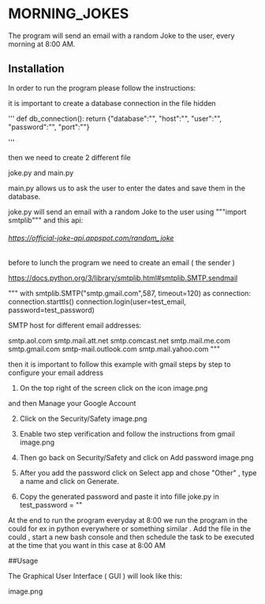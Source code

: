 # MORNING_JOKES

The program will send an email with a random Joke to the user, every morning at 8:00 AM.



## Installation

In order to run the program please follow the instructions:

it is important to create a database connection in the file hidden 

'''
def db_connection():
    return {"database":"",
                        "host":"",
                        "user":"",
                        "password":"",
                        "port":""}

'''

then we need to create 2 different file 

joke.py and main.py 

main.py allows us to ask the user to enter the dates and save them in the database.

joke.py will send an email with a random Joke to the user using """import smtplib""" and this api:

###### https://official-joke-api.appspot.com/random_joke

before to lunch the program we need to create an email ( the sender )

https://docs.python.org/3/library/smtplib.html#smtplib.SMTP.sendmail

""" with smtplib.SMTP("smtp.gmail.com",587, timeout=120) as connection:
        connection.starttls()
        connection.login(user=test_email, password=test_password)

SMTP host for different email addresses:

smtp.aol.com
smtp.mail.att.net
smtp.comcast.net
smtp.mail.me.com
smtp.gmail.com
smtp-mail.outlook.com
smtp.mail.yahoo.com    """

then it is important to follow this example with gmail steps by step to configure your email address

1. On the top right of the screen click on the icon
image.png

and then Manage your Google Account

2. Click on the Security/Safety
image.png

3. Enable two step verification and follow the instructions from gmail
image.png

4. Then go back on Security/Safety and click on Add password
image.png

5. After you add the password click on Select app and chose "Other" , type a name and click on Generate.


6. Copy the generated password and paste it into fille joke.py in  test_password = ""




At the end to run the program everyday at 8:00 we run the program in the could  for ex in python everywhere or something similar . Add the file in the could , start a new bash console and then schedule the task to be executed at the time that you want in this case at 8:00 AM



##Usage

The Graphical User Interface  ( GUI ) will look like this:

image.png





